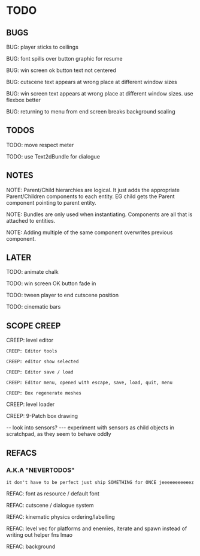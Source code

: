 # TODO

## BUGS

BUG: player sticks to ceilings

BUG: font spills over button graphic for resume

BUG: win screen ok button text not centered

BUG: cutscene text appears at wrong place at different window sizes

BUG: win screen text appears at wrong place at different window sizes. use flexbox better

BUG: returning to menu from end screen breaks background scaling

## TODOS

TODO: move respect meter

TODO: use Text2dBundle for dialogue

## NOTES

NOTE: Parent/Child hierarchies are logical. It just adds the appropriate Parent/Children components to each entity. 
    EG child gets the Parent component pointing to parent entity.

NOTE: Bundles are only used when instantiating. Components are all that is attached to entities.

NOTE: Adding multiple of the same component overwrites previous component.

## LATER

TODO: animate chalk

TODO: win screen OK button fade in

TODO: tween player to end cutscene position

TODO: cinematic bars

## SCOPE CREEP

CREEP: level editor

    CREEP: Editor tools

    CREEP: editor show selected

    CREEP: Editor save / load

    CREEP: Editor menu, opened with escape, save, load, quit, menu

    CREEP: Box regenerate meshes

CREEP: level loader

CREEP: 9-Patch box drawing

-- look into sensors?
--- experiment with sensors as child objects in scratchpad, as they seem to behave oddly

## REFACS

### A.K.A "NEVERTODOS"

`it don't have to be perfect just ship SOMETHING for ONCE jeeeeeeeeeeez`

REFAC: font as resource / default font

REFAC: cutscene / dialogue system

REFAC: kinematic physics ordering/labelling

REFAC: level vec for platforms and enemies, iterate and spawn instead of writing out helper fns lmao

REFAC: background
